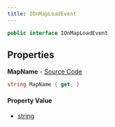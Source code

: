 ```yaml
---
title: IOnMapLoadEvent
---
```


```csharp
public interface IOnMapLoadEvent
```

## Properties

**MapName** - [Source Code](https://github.com/swiftly-solution/swiftlys2/blob/master/managed/src/SwiftlyS2.Shared/Modules/Events/EventParams/IOnMapLoadEvent.cs#L11)

```csharp
string MapName { get; }
```

#### Property Value

- [string](https://learn.microsoft.com/dotnet/api/system.string)

